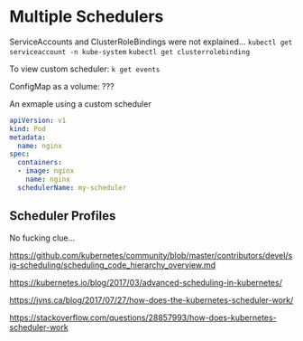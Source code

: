 # Multiple Schedulers

ServiceAccounts and ClusterRoleBindings were not explained... 
`kubectl get serviceaccount -n kube-system`
`kubectl get clusterrolebinding`

To view custom scheduler:
`k get events`

ConfigMap as a volume: ???

An exmaple using a custom scheduler
``` yaml
apiVersion: v1
kind: Pod
metadata:
  name: nginx
spec:
  containers:
  - image: nginx
    name: nginx
  schedulerName: my-scheduler
```

## Scheduler Profiles

No fucking clue...

https://github.com/kubernetes/community/blob/master/contributors/devel/sig-scheduling/scheduling_code_hierarchy_overview.md

https://kubernetes.io/blog/2017/03/advanced-scheduling-in-kubernetes/

https://jvns.ca/blog/2017/07/27/how-does-the-kubernetes-scheduler-work/

https://stackoverflow.com/questions/28857993/how-does-kubernetes-scheduler-work